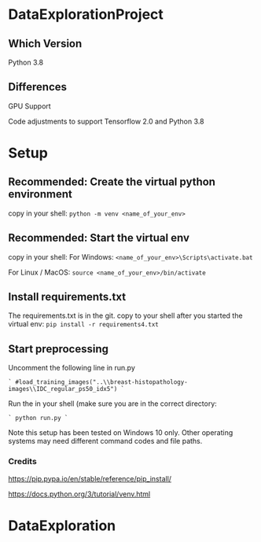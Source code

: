 # DataExplorationProject

## Which Version
Python 3.8

## Differences

GPU Support

Code adjustments to support Tensorflow 2.0 and Python 3.8

# Setup

## Recommended: Create the virtual python environment

copy in your shell:
	` python -m venv <name_of_your_env> ` 
	
## Recommended: Start the virtual env

copy in your shell:
   For Windows: ` <name_of_your_env>\Scripts\activate.bat ` 
	
   For Linux / MacOS: ` source <name_of_your_env>/bin/activate `
	
## Install requirements.txt 

The requirements.txt is in the git.
copy to your shell after you started the virtual env:
	` pip install -r requirements4.txt `  
## Start preprocessing
Uncomment the following line in run.py

	` #load_training_images("..\\breast-histopathology-images\\IDC_regular_ps50_idx5") `

Run the in your shell (make sure you are in the correct directory:

	` python run.py `



Note this setup has been tested on Windows 10 only. 
Other operating systems may need different command codes and file paths.
### Credits

https://pip.pypa.io/en/stable/reference/pip_install/

https://docs.python.org/3/tutorial/venv.html



# DataExploration
